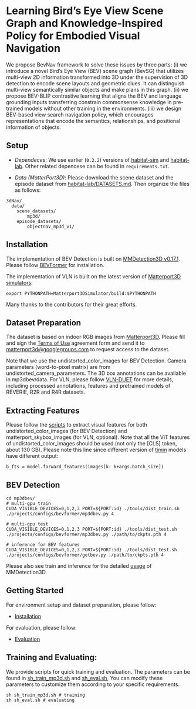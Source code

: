 # Learning Bird’s Eye View Scene Graph and Knowledge-Inspired Policy for Embodied Visual Navigation


We propose BevNav framework to solve these issues by three parts: (i) we introduce a novel Bird’s Eye View (BEV) scene graph (BevSG) that utilizes multi-view 2D information transformed into 3D under the supervision of 3D detection to encode scene layouts and geometric clues. It can distinguish multi-view
semantically similar objects and make plans in this graph. (ii) we propose BEV-BLIP contrastive learning that aligns the BEV and language grounding inputs transferring constrain commonsense knowledge in pre-trained models without other training in the environments. (iii) we design BEV-based view search navigation policy, which encourages representations that encode the semantics, relationships, and positional information of objects. 




## Setup
- *Dependeces*: We use earlier (`0.2.2`) versions of [habitat-sim](https://github.com/facebookresearch/habitat-sim/tree/v0.2.2) and [habitat-lab](https://github.com/facebookresearch/habitat-lab/tree/v0.2.2). Other related depencese can be found in `requirements.txt`. 

- *Data (MatterPort3D)*: Please download the scene dataset and the episode dataset from [habitat-lab/DATASETS.md](https://github.com/facebookresearch/habitat-sim/blob/main/DATASETS.md#matterport3d-mp3d-dataset). Then organize the files as follows:
```
3dNav/
  data/
    scene_datasets/
        mp3d/
    episode_datasets/
        objectnav_mp3d_v1/
```

## Installation
The implementation of BEV Detection is built on [MMDetection3D v0.17.1](https://github.com/open-mmlab/mmdetection3d). Please follow [BEVFormer](https://github.com/fundamentalvision/BEVFormer) for installation. 

The implementation of VLN is built on the latest version of [Matterport3D simulators](https://github.com/peteanderson80/Matterport3DSimulator):
```
export PYTHONPATH=Matterport3DSimulator/build:$PYTHONPATH
```

Many thanks to the contributors for their great efforts.

## Dataset Preparation
The dataset is based on indoor RGB images from [Matterport3D](https://niessner.github.io/Matterport/). Please fill and sign the [Terms of Use](http://kaldir.vc.in.tum.de/matterport/MP_TOS.pdf) agreement form and send it to matterport3d@googlegroups.com to request access to the dataset. 

Note that we use the undistorted_color_images for BEV Detection. Camera parameters (word-to-pixel matrix) are from undistorted_camera_parameters. The 3D box annotations can be available in mp3dbev/data. For VLN, please follow [VLN-DUET](https://github.com/cshizhe/VLN-DUET) for more details, including processed annotations, features and pretrained models of REVERIE, R2R and R4R datasets.



## Extracting Features
Please follow the [scripts](https://github.com/cshizhe/VLN-HAMT/tree/main/preprocess) to extract visual features for both undistorted_color_images (for BEV Detection) and matterport_skybox_images (for VLN, optional). Note that all the ViT features of undistorted_color_images should be used (not only the [CLS] token, about 130 GB). Please note this line since different version of [timm](https://github.com/huggingface/pytorch-image-models) models have different output: 
```
b_fts = model.forward_features(images[k: k+args.batch_size])
```

## BEV Detection
```shell
cd mp3dbev/
# multi-gpu train
CUDA_VISIBLE_DEVICES=0,1,2,3 PORT=${PORT:id} ./tools/dist_train.sh ./projects/configs/bevformer/mp3dbev.py 4

# multi-gpu test
CUDA_VISIBLE_DEVICES=0,1,2,3 PORT=${PORT:id} ./tools/dist_test.sh ./projects/configs/bevformer/mp3dbev.py ./path/to/ckpts.pth 4

# inference for BEV features
CUDA_VISIBLE_DEVICES=0,1,2,3 PORT=${PORT:id} ./tools/dist_test.sh ./projects/configs/bevformer/getbev.py ./path/to/ckpts.pth 4
```
Please also see train and inference for the detailed [usage](https://github.com/open-mmlab/mmdetection3d) of MMDetection3D.


## Getting Started
For environment setup and dataset preparation, please follow:
* [Installation](./docs/installation.md)

For evaluation, please follow:
* [Evaluation](./docs/run.md)

## Training and Evaluating:

We provide scripts for quick training and evaluation. The parameters can be found in [sh_train_mp3d.sh](sh_train_mp3d.sh) and [sh_eval.sh](sh_eval.sh), You can modify these parameters to customize them according to your specific requirements.
```
sh sh_train_mp3d.sh # training 
sh sh_eval.sh # evaluating
```


